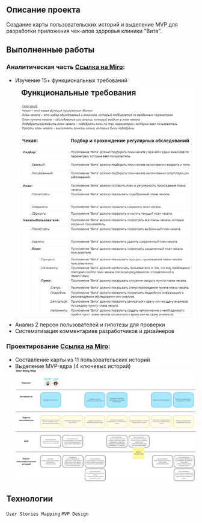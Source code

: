 ## Описание проекта
Создание карты пользовательских историй и выделение MVP для разработки приложения чек-апов здоровья клиники "Вита".

## Выполненные работы

### Аналитическая часть [Ссылка на Miro](https://miro.com/app/board/uXjVIN_affg=/?share_link_id=318366069131):
- Изучение 15+ функциональных требований ![требования](https://github.com/Alexandr-Korolkov/SystemAnalyticProjects/blob/main/5_agile_практики/1%20проект%20(User%20Story%20Map%2C%20выделение%20MVP)/Пользовательская_карта_историий%20Корольков_1.png)
- Анализ 2 персон пользователей и гипотезы для проверки
- Систематизация комментариев разработчиков и дизайнеров

### Проектирование [Ссылка на Miro](https://miro.com/app/board/uXjVIN_affg=/?share_link_id=318366069131):
- Составление карты из 11 пользовательских историй
- Выделение MVP-ядра (4 ключевых историй)
![Miro](https://github.com/Alexandr-Korolkov/SystemAnalyticProjects/blob/main/5_agile_практики/1%20проект%20(User%20Story%20Map%2C%20выделение%20MVP)/Пользовательская_карта_историий%20Корольков_4.png)

## Технологии
`User Stories Mapping` `MVP Design` 


